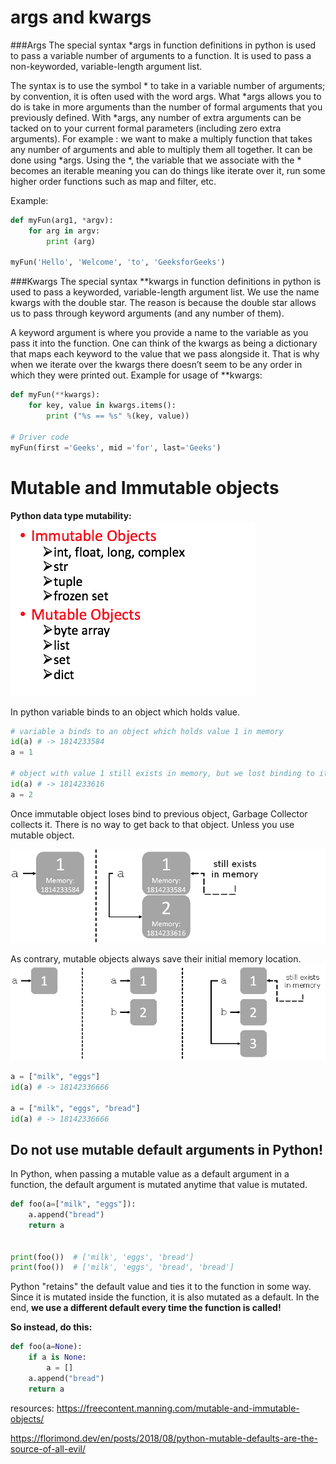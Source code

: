 # args and kwargs
###Args
The special syntax *args in function definitions in python is used to pass a variable number of arguments to a function. It is used to pass a non-keyworded, variable-length argument list.


The syntax is to use the symbol * to take in a variable number of arguments; by convention, it is often used with the word args.
What *args allows you to do is take in more arguments than the number of formal arguments that you previously defined. With *args, any number of extra arguments can be tacked on to your current formal parameters (including zero extra arguments).
For example : we want to make a multiply function that takes any number of arguments and able to multiply them all together. It can be done using *args.
Using the *, the variable that we associate with the * becomes an iterable meaning you can do things like iterate over it, run some higher order functions such as map and filter, etc.

Example:
```python
def myFun(arg1, *argv):  
    for arg in argv:  
        print (arg) 
    
myFun('Hello', 'Welcome', 'to', 'GeeksforGeeks')
```

###Kwargs
The special syntax **kwargs in function definitions in python is used to pass a keyworded, variable-length argument list. We use the name kwargs with the double star. The reason is because the double star allows us to pass through keyword arguments (and any number of them).

A keyword argument is where you provide a name to the variable as you pass it into the function.
One can think of the kwargs as being a dictionary that maps each keyword to the value that we pass alongside it. That is why when we iterate over the kwargs there doesn’t seem to be any order in which they were printed out.
Example for usage of **kwargs:
```python
def myFun(**kwargs):  
    for key, value in kwargs.items(): 
        print ("%s == %s" %(key, value)) 
  
# Driver code 
myFun(first ='Geeks', mid ='for', last='Geeks')  
```


# Mutable and Immutable objects

**Python data type mutability:**
![alt CAP triangle](https://raw.githubusercontent.com/meirelop/TechInterviewPreparation/master/Languages/mutability.png)

In python variable binds to an object which holds value.
````python
# variable a binds to an object which holds value 1 in memory
id(a) # -> 1814233584
a = 1

# object with value 1 still exists in memory, but we lost binding to it, and now it binds to an object with value 2
id(a) # -> 1814233616
a = 2

````
Once immutable object loses bind to previous object, Garbage Collector collects it.
There is no way to get back to that object. Unless you use mutable object.

![alt CAP triangle](https://raw.githubusercontent.com/meirelop/TechInterviewPreparation/master/Languages/immutable_memory.png)

As contrary, mutable objects always save their initial memory location.
![alt CAP triangle](https://raw.githubusercontent.com/meirelop/TechInterviewPreparation/master/Languages/mutable_memory.png)

```python
a = ["milk", "eggs"]
id(a) # -> 18142336666

a = ["milk", "eggs", "bread"]
id(a) # -> 18142336666
```
## Do not use mutable default arguments in Python! 

In Python, when passing a mutable value as a default argument in a function, the default argument is mutated anytime that value is mutated.

```python
def foo(a=["milk", "eggs"]):
    a.append("bread")
    return a


print(foo())  # ['milk', 'eggs', 'bread'] 
print(foo())  # ['milk', 'eggs', 'bread', 'bread']
```

Python "retains" the default value and ties it to the function in some way. Since it is mutated inside the function, it is also mutated as a default. In the end, **we use a different default every time the function is called!**   

**So instead, do this:**
```python
def foo(a=None):
    if a is None:
        a = []
    a.append("bread")
    return a
```

resources:
https://freecontent.manning.com/mutable-and-immutable-objects/   

https://florimond.dev/en/posts/2018/08/python-mutable-defaults-are-the-source-of-all-evil/

